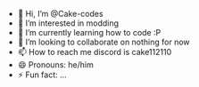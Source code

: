 - 👋 Hi, I’m @Cake-codes
- 👀 I’m interested in modding
- 🌱 I’m currently learning how to code :P
- 💞️ I’m looking to collaborate on nothing for now
- 📫 How to reach me discord is cake112110
- 😄 Pronouns: he/him
- ⚡ Fun fact: ...

<!---
Cake-codes/Cake-codes is a ✨ special ✨ repository because its `README.md` (this file) appears on your GitHub profile.
You can click the Preview link to take a look at your changes.
--->
